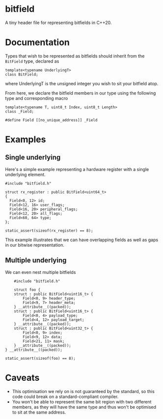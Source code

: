 # bitfield
A tiny header file for representing bitfields in C++20.

# Documentation
Types that wish to be represented as bitfields should inherit from the `BitField` type, declared as

    template<typename UnderlyingT>
    class BitField;
    
where UnderlyingT is the unsigned integer you wish to sit your bitfield atop.

From here, we declare the bitfield members in our type using the following type and corresponding macro

    template<typename T, uint8_t Index, uint8_t Length>
    class _Field;
    
    #define Field [[no_unique_address]] _Field

# Examples
## Single underlying
Here's a simple example representing a hardware register with a single underlying element.

    #include "bitfield.h"
    
    struct rx_register : public BitField<uint64_t>
    {
      Field<0, 12> id;
      Field<12, 16> user_flags;
      Field<16, 20> peripheral_flags;
      Field<12, 20> all_flags;
      Field<60, 64> type;
    };
    
    static_assert(sizeof(rx_register) == 8);
    
This example illustrates that we can have overlapping fields as well as gaps in our bitwise representation.

## Multiple underlying
We can even nest multiple bitfields

        #include "bitfield.h"
        
        struct foo {
        struct : public BitField<uint16_t> {
            Field<0, 9> header_type;
            Field<9, 7> header_meta;
        } __attribute__((packed));
        struct : public BitField<uint16_t> {
            Field<0, 4> payload_type;
            Field<4, 12> payload_target;
        } __attribute__((packed));
        struct : public BitField<uint32_t> {
            Field<0, 9> index;
            Field<9, 12> data;
            Field<21, 11> mask;
        } __attribute__((packed));
    } __attribute__((packed));
    
    static_assert(sizeof(foo) == 8);

# Caveats
- This optimisation we rely on is not guaranteed by the standard, so this code could break on a standard-compliant compiler.
- You won't be able to represent the same bit region with two different members, as they will have the same type and thus won't be optimised to sit at the same address.
